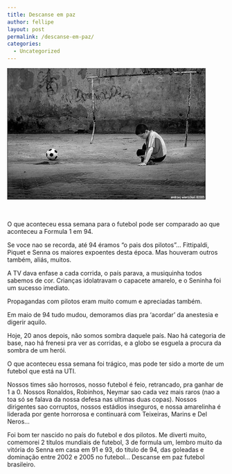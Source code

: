 ```yaml
---
title: Descanse em paz
author: fellipe
layout: post
permalink: /descanse-em-paz/
categories:
  - Uncategorized
---
```

[<img class="size-full wp-image-206 aligncenter" alt="loniless1" src="/img/posts/2014/07/loniless1.jpg" width="458" height="303" />][1]

&nbsp;

O que aconteceu essa semana para o futebol pode ser comparado ao que aconteceu a Formula 1 em 94.

Se voce nao se recorda, até 94 éramos &#8220;o pais dos pilotos&#8221;&#8230; Fittipaldi, Piquet e Senna os maiores expoentes desta época. Mas houveram outros também, aliás, muitos.

A TV dava enfase a cada corrida, o país parava, a musiquinha todos sabemos de cor. Crianças idolatravam o capacete amarelo, e o Seninha foi um sucesso imediato.

<div>
  <p>
    Propagandas com pilotos eram muito comum e apreciadas também.
  </p>
  
  <p>
    Em maio de 94 tudo mudou, demoramos dias pra &#8216;acordar&#8217; da anestesia e digerir aquilo.
  </p>
  
  <p>
    Hoje, 20 anos depois, não somos sombra daquele país. Nao há categoria de base, nao há frenesi pra ver as corridas, e a globo se esguela a procura da sombra de um herói.
  </p>
  
  <p>
    O que aconteceu essa semana foi trágico, mas pode ter sido a morte de um futebol que está na UTI.
  </p>
  
  <p>
    Nossos times são horrosos, nosso futebol é feio, retrancado, pra ganhar de 1 a 0. Nossos Ronaldos, Robinhos, Neymar sao cada vez mais raros (nao a toa só se falava da nossa defesa nas ultimas duas copas). Nossos dirigentes sao corruptos, nossos estádios inseguros, e nossa amarelinha é liderada por gente horrorosa e continuará com Teixeiras, Marins e Del Neros&#8230;
  </p>
  
  <p>
    Foi bom ter nascido no país do futebol e dos pilotos. Me diverti muito, comemorei 2 títulos mundiais de futebol, 3 de formula um, lembro muito da vitória do Senna em casa em 91 e 93, do titulo de 94, das goleadas e dominação entre 2002 e 2005 no futebol&#8230; Descanse em paz futebol brasileiro.
  </p>
</div>

 [1]: /img/posts/2014/07/loniless1.jpg